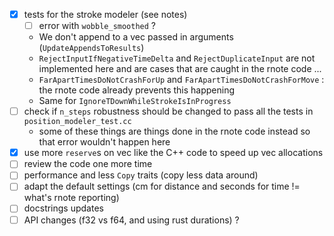 - [x] tests for the stroke modeler (see notes)
    - [ ] error with `wobble_smoothed` ? 
    - We don't append to a vec passed in arguments (`UpdateAppendsToResults`)
    - `RejectInputIfNegativeTimeDelta` and `RejectDuplicateInput` are not implemented here and are cases that are caught in the rnote code ...
    - `FarApartTimesDoNotCrashForUp` and `FarApartTimesDoNotCrashForMove` : the rnote code already prevents this happening
    - Same for `IgnoreTDownWhileStrokeIsInProgress`
- [ ] check if `n_steps` robustness should be changed to pass all the tests in `position_modeler_test.cc`
     - some of these things are things done in the rnote code instead so that error wouldn't happen here
- [x] use more `reserve`s on vec like the C++ code to speed up vec allocations
- [ ] review the code one more time
- [ ] performance and less `Copy` traits (copy less data around)
- [ ] adapt the default settings (cm for distance and seconds for time != what's rnote reporting)
- [ ] docstrings updates
- [ ] API changes (f32 vs f64, and using rust durations) ?